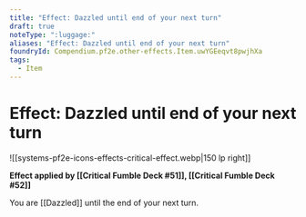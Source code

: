 ```yaml
---
title: "Effect: Dazzled until end of your next turn"
draft: true
noteType: ":luggage:"
aliases: "Effect: Dazzled until end of your next turn"
foundryId: Compendium.pf2e.other-effects.Item.uwYGEeqvt8pwjhXa
tags:
  - Item
---
```


# Effect: Dazzled until end of your next turn
![[systems-pf2e-icons-effects-critical-effect.webp|150 lp right]]

**Effect applied by [[Critical Fumble Deck #51]], [[Critical Fumble Deck #52]]**

You are [[Dazzled]] until the end of your next turn.
